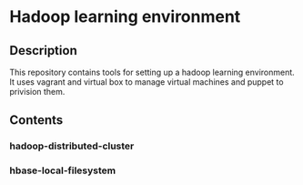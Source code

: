 Hadoop learning environment
======================

## Description
This repository contains tools for setting up a hadoop learning environment. It uses vagrant and virtual box to manage virtual machines and puppet to privision them.

## Contents
### hadoop-distributed-cluster
### hbase-local-filesystem
